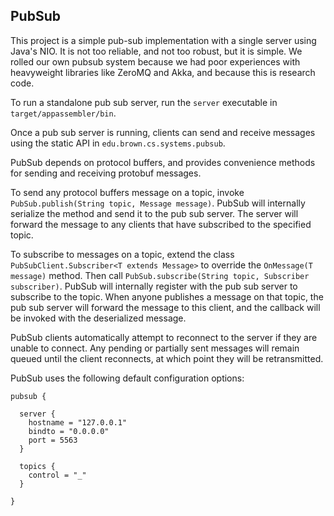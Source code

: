 ## PubSub

This project is a simple pub-sub implementation with a single server using Java's NIO.  It is not too reliable, and not too robust, but it is simple.  We rolled our own pubsub system because we had poor experiences with heavyweight libraries like ZeroMQ and Akka, and because this is research code.

To run a standalone pub sub server, run the `server` executable in `target/appassembler/bin`.

Once a pub sub server is running, clients can send and receive messages using the static API in `edu.brown.cs.systems.pubsub`.

PubSub depends on protocol buffers, and provides convenience methods for sending and receiving protobuf messages.

To send any protocol buffers message on a topic, invoke `PubSub.publish(String topic, Message message)`.  PubSub will internally serialize the method and send it to the pub sub server.  The server will forward the message to any clients that have subscribed to the specified topic.

To subscribe to messages on a topic, extend the class `PubSubClient.Subscriber<T extends Message>` to override the `OnMessage(T message)` method.  Then call `PubSub.subscribe(String topic, Subscriber subscriber)`.  PubSub will internally register with the pub sub server to subscribe to the topic.  When anyone publishes a message on that topic, the pub sub server will forward the message to this client, and the callback will be invoked with the deserialized message.

PubSub clients automatically attempt to reconnect to the server if they are unable to connect.  Any pending or partially sent messages will remain queued until the client reconnects, at which point they will be retransmitted.

PubSub uses the following default configuration options:

	pubsub {
	  
	  server {
	  	hostname = "127.0.0.1"
	  	bindto = "0.0.0.0"
	  	port = 5563
	  }
	  
	  topics {
	  	control = "_"
	  }
	    
	}

